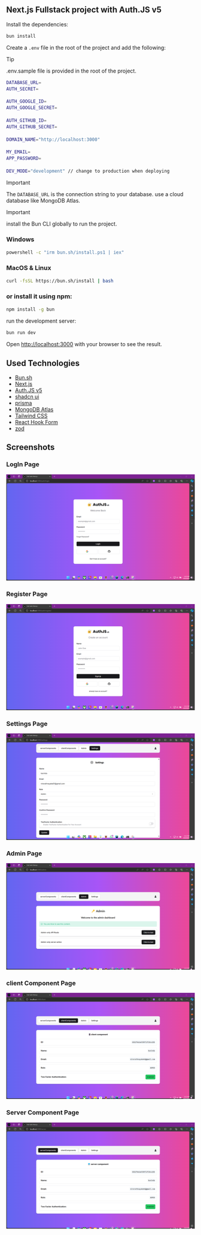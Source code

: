 ## Next.js Fullstack project with Auth.JS v5

Install the dependencies:

```bash
bun install
```
Create a `.env` file in the root of the project and add the following:

> [!TIP]
> .env.sample file is provided in the root of the project.

```bash
DATABASE_URL=
AUTH_SECRET=

AUTH_GOOGLE_ID=
AUTH_GOOGLE_SECRET=

AUTH_GITHUB_ID=
AUTH_GITHUB_SECRET=

DOMAIN_NAME="http://localhost:3000"

MY_EMAIL=
APP_PASSWORD=

DEV_MODE="development" // change to production when deploying

  ```

> [!IMPORTANT]
> The `DATABASE_URL` is the connection string to your database.
> use a cloud database like MongoDB Atlas.

> [!IMPORTANT]
> install the Bun CLI globally to run the project.

### Windows
```bash
powershell -c "irm bun.sh/install.ps1 | iex"
```
### MacOS & Linux
```bash
curl -fsSL https://bun.sh/install | bash
```
### or install it using npm:
```bash
npm install -g bun
```
run the development server:

```bash
bun run dev
```
Open [http://localhost:3000](http://localhost:3000) with your browser to see the result.

## Used Technologies
- [Bun.sh](https://bun.sh/)
- [Next.js](https://nextjs.org/)
- [Auth.JS v5](https://authjs.dev/)
- [shadcn ui](https://ui.shadcn.com/)
- [prisma](https://www.prisma.io/)
- [MongoDB Atlas](https://www.mongodb.com/atlas)
- [Tailwind CSS](https://tailwindcss.com/)
- [React Hook Form](https://react-hook-form.com/)
- [zod](https://zod.dev/)

## Screenshots

### LogIn Page
![Home Page](./assets/login.png)

### Register Page
![Login Page](./assets/register.png)

### Settings Page
![Settings Page](./assets/settings.png)

### Admin Page
![Admin Page](./assets/admin.png)

### client Component Page
![Client Component Page](./assets/client.png)

### Server Component Page
![Server Component Page](./assets/server.png)
